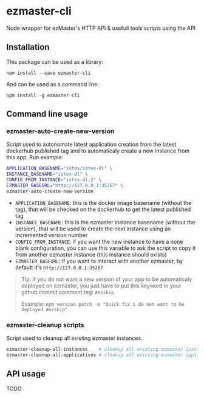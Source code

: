 # ezmaster-cli
Node wrapper for ezMaster's HTTP API & usefull tools scripts using the API

## Installation

This package can be used as a library:

```shell
npm install --save ezmaster-cli
```

And can be used as a command line:

```shell
npm install -g ezmaster-cli
```

## Command line usage

### ezmaster-auto-create-new-version

Script used to autonomate latest application creation from the latest dockerhub published tag and to automaticaly create a new instance from this app. Run example:

```bash
APPLICATION_BASENAME="istex/istex-dl" \
INSTANCE_BASENAME="istex-dl" \
CONFIG_FROM_INSTANCE="istex-dl-2" \
EZMASTER_BASEURL="http://127.0.0.1:35267" \
ezmaster-auto-create-new-version
```

- `APPLICATION_BASENAME`: this is the docker image basename (without the tag), that will be checked on the dockerhub to get the latest published tag
- `INSTANCE_BASENAME`: this is the ezmaster instance basename (without the version), that will be used to create the next instance using an incremented version number
- `CONFIG_FROM_INSTANCE`: if you want the new instance to have a none blank configuration, you can use this variable to ask the script to copy it from another ezmaster instance (this instance should exists)
- `EZMASTER_BASEURL`: if you want to interact with another ezmaster, by default it's `http://127.0.0.1:35267`

> Tip: if you do not want a new version of your app to be automaticaly deployed on ezmaster, you just have to put this keyword in your github commit comment tag: `#ezskip`
>
> Example: ``npm version patch -m "Quick fix i do not want to be deployed #ezskip"``

### ezmaster-cleanup scripts

Script used to cleanup all existing ezmaster instances.

```bash
ezmaster-cleanup-all-instances    # cleanup all existing ezmaster instances.
ezmaster-cleanup-all-applications # cleanup all existing ezmaster application.
```

## API usage

TODO
